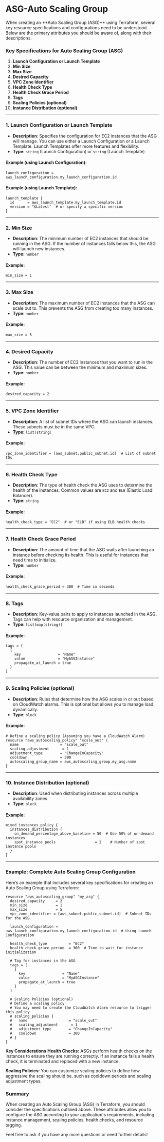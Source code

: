 <h1>ASG-Auto Scaling Group</h1>
When creating an **Auto Scaling Group (ASG)** using Terraform, several key resource specifications and configurations need to be understood. Below are the primary attributes you should be aware of, along with their descriptions.

### Key Specifications for Auto Scaling Group (ASG)

1. **Launch Configuration or Launch Template**
2. **Min Size**
3. **Max Size**
4. **Desired Capacity**
5. **VPC Zone Identifier**
6. **Health Check Type**
7. **Health Check Grace Period**
8. **Tags**
9. **Scaling Policies (optional)**
10. **Instance Distribution (optional)**

---

### 1. **Launch Configuration or Launch Template**
- **Description**: Specifies the configuration for EC2 instances that the ASG will manage. You can use either a Launch Configuration or a Launch Template. Launch Templates offer more features and flexibility.
- **Type**: `string` (Launch Configuration) or `string` (Launch Template)

#### Example (using Launch Configuration):
```hcl
launch_configuration = aws_launch_configuration.my_launch_configuration.id
```

#### Example (using Launch Template):
```hcl
launch_template {
  id      = aws_launch_template.my_launch_template.id
  version = "$Latest"  # or specify a specific version
}
```

---

### 2. **Min Size**
- **Description**: The minimum number of EC2 instances that should be running in the ASG. If the number of instances falls below this, the ASG will launch new instances.
- **Type**: `number`

#### Example:
```hcl
min_size = 1
```

---

### 3. **Max Size**
- **Description**: The maximum number of EC2 instances that the ASG can scale out to. This prevents the ASG from creating too many instances.
- **Type**: `number`

#### Example:
```hcl
max_size = 5
```

---

### 4. **Desired Capacity**
- **Description**: The number of EC2 instances that you want to run in the ASG. This value can be between the minimum and maximum sizes.
- **Type**: `number`

#### Example:
```hcl
desired_capacity = 2
```

---

### 5. **VPC Zone Identifier**
- **Description**: A list of subnet IDs where the ASG can launch instances. These subnets must be in the same VPC.
- **Type**: `list(string)`

#### Example:
```hcl
vpc_zone_identifier = [aws_subnet.public_subnet.id]  # List of subnet IDs
```

---

### 6. **Health Check Type**
- **Description**: The type of health check the ASG uses to determine the health of the instances. Common values are `EC2` and `ELB` (Elastic Load Balancer).
- **Type**: `string`

#### Example:
```hcl
health_check_type = "EC2"  # or "ELB" if using ELB health checks
```

---

### 7. **Health Check Grace Period**
- **Description**: The amount of time that the ASG waits after launching an instance before checking its health. This is useful for instances that need time to initialize.
- **Type**: `number`

#### Example:
```hcl
health_check_grace_period = 300  # Time in seconds
```

---

### 8. **Tags**
- **Description**: Key-value pairs to apply to instances launched in the ASG. Tags can help with resource organization and management.
- **Type**: `list(map(string))`

#### Example:
```hcl
tags = [
  {
    key                 = "Name"
    value               = "MyASGInstance"
    propagate_at_launch = true
  }
]
```

---

### 9. **Scaling Policies (optional)**
- **Description**: Rules that determine how the ASG scales in or out based on CloudWatch alarms. This is optional but allows you to manage load dynamically.
- **Type**: `block`

#### Example:
```hcl
# Define a scaling policy (Assuming you have a CloudWatch Alarm)
resource "aws_autoscaling_policy" "scale_out" {
  name                   = "scale_out"
  scaling_adjustment      = 1
  adjustment_type        = "ChangeInCapacity"
  cooldown               = 300
  autoscaling_group_name = aws_autoscaling_group.my_asg.name
}
```

---

### 10. **Instance Distribution (optional)**
- **Description**: Used when distributing instances across multiple availability zones.
- **Type**: `block`

#### Example:
```hcl
mixed_instances_policy {
  instances_distribution {
    on_demand_percentage_above_baseline = 50  # Use 50% of on-demand instances
    spot_instance_pools                  = 2    # Number of spot instance pools
  }
}
```

---

### Example: Complete Auto Scaling Group Configuration

Here’s an example that includes several key specifications for creating an Auto Scaling Group using Terraform:

```hcl
resource "aws_autoscaling_group" "my_asg" {
  desired_capacity     = 2
  min_size             = 1
  max_size             = 5
  vpc_zone_identifier = [aws_subnet.public_subnet.id]  # Subnet IDs for the ASG

  launch_configuration = aws_launch_configuration.my_launch_configuration.id  # Using Launch Configuration

  health_check_type          = "EC2"
  health_check_grace_period  = 300  # Time to wait for instance initialization

  # Tag for instances in the ASG
  tags = [
    {
      key                 = "Name"
      value               = "MyASGInstance"
      propagate_at_launch = true
    }
  ]

  # Scaling Policies (optional)
  # Define a scaling policy
  # You may need to create the CloudWatch Alarm resource to trigger this policy
  # scaling_policies {
  #   name                   = "scale_out"
  #   scaling_adjustment      = 1
  #   adjustment_type        = "ChangeInCapacity"
  #   cooldown               = 300
  # }
}
```
**Key Considerations**
**Health Checks:** ASGs perform health checks on the instances to ensure they are running correctly. If an instance fails a health check, it is terminated and replaced with a new instance.

**Scaling Policies:** You can customize scaling policies to define how aggressive the scaling should be, such as cooldown periods and scaling adjustment types.

### Summary
When creating an Auto Scaling Group (ASG) in Terraform, you should consider the specifications outlined above. These attributes allow you to configure the ASG according to your application's requirements, including instance management, scaling policies, health checks, and resource tagging.

Feel free to ask if you have any more questions or need further details!
